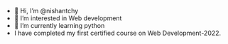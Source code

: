 - 👋 Hi, I’m @nishantchy
- 👀 I’m interested in Web development
- 🌱 I’m currently learning python
- I have completed my first certified course on Web Development-2022.
